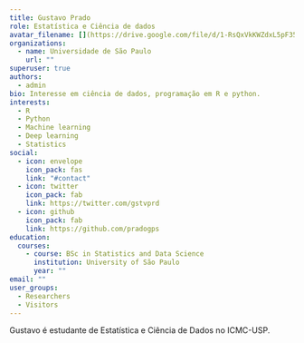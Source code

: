 ```yaml
---
title: Gustavo Prado
role: Estatística e Ciência de dados
avatar_filename: [](https://drive.google.com/file/d/1-RsQxVkKWZdxL5pF35_uePFjeKzWacvt/view?usp=sharing)
organizations:
  - name: Universidade de São Paulo
    url: ""
superuser: true
authors:
  - admin
bio: Interesse em ciência de dados, programação em R e python.
interests:
  - R
  - Python
  - Machine learning
  - Deep learning
  - Statistics
social:
  - icon: envelope
    icon_pack: fas
    link: "#contact"
  - icon: twitter
    icon_pack: fab
    link: https://twitter.com/gstvprd
  - icon: github
    icon_pack: fab
    link: https://github.com/pradogps
education:
  courses:
    - course: BSc in Statistics and Data Science
      institution: University of São Paulo
      year: ""
email: ""
user_groups:
  - Researchers
  - Visitors
---
```

Gustavo é estudante de Estatística e Ciência de Dados no ICMC-USP.